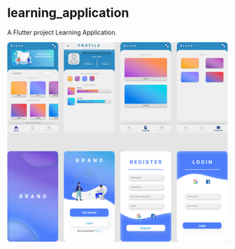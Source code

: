 # learning_application

A Flutter project Learning Application.

![Screenshot](LearningAppLearningApp2.png)
